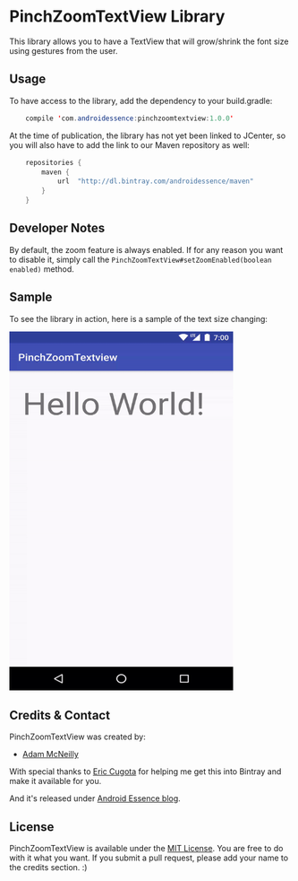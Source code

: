 PinchZoomTextView Library
=============

This library allows you to have a TextView that will grow/shrink the font size using gestures from the user.

Usage
-----

To have access to the library, add the dependency to your build.gradle:

```java
	compile 'com.androidessence:pinchzoomtextview:1.0.0'
```

At the time of publication, the library has not yet been linked to JCenter, so you will also have to add the link to our Maven repository as well:

```java
	repositories {
    	maven {
        	url  "http://dl.bintray.com/androidessence/maven"
    	}
	}
```

Developer Notes
---------------

By default, the zoom feature is always enabled. If for any reason you want to disable it, simply call the `PinchZoomTextView#setZoomEnabled(boolean enabled)` method.

Sample
-----

To see the library in action, here is a sample of the text size changing:

<img src='sample.gif' width='400' height='640' />

Credits & Contact
-----------------

PinchZoomTextView was created by:

- [Adam McNeilly](https://github.com/AdamMc331)

With special thanks to [Eric Cugota](https://github.com/tryadelion) for helping me get this into Bintray and make it available for you.

And it's released under [Android Essence blog](http://androidessence.com/).

License
-------

PinchZoomTextView is available under the [MIT License](https://opensource.org/licenses/MIT). You are free to do with it what you want. If you submit a pull request, please add your name to the credits section. :)